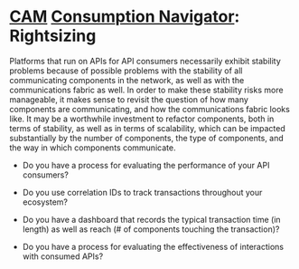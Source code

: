 # [CAM](../../) [Consumption Navigator](../): Rightsizing

Platforms that run on APIs for API consumers necessarily exhibit stability problems because of possible problems with the stability of all communicating components in the network, as well as with the communications fabric as well. In order to make these stability risks more manageable, it makes sense to revisit the question of how many components are communicating, and how the communications fabric looks like. It may be a worthwhile investment to refactor components, both in terms of stability, as well as in terms of scalability, which can be impacted substantially by the number of components, the type of components, and the way in which components communicate.

* Do you have a process for evaluating the performance of your API consumers?
  
* Do you use correlation IDs to track transactions throughout your ecosystem?
  
* Do you have a dashboard that records the typical transaction time (in length) as well as reach (# of components touching the transaction)?
  
* Do you have a process for evaluating the effectiveness of interactions with consumed APIs?

